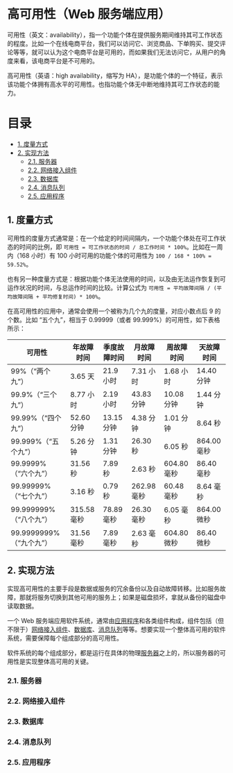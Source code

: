 # 高可用性（Web 服务端应用）<!-- omit in toc -->

可用性（英文：availability），指一个功能个体在提供服务期间维持其可工作状态的程度。比如一个在线电商平台，我们可以访问它、浏览商品、下单购买、提交评论等等，就可以认为这个电商平台是可用的，而如果我们无法访问它，从用户的角度来看，该电商平台是不可用的。

高可用性（英语：high availability，缩写为 HA），是功能个体的一个特征，表示该功能个体拥有高水平的可用性。也指功能个体无中断地维持其可工作状态的能力。

# 目录<!-- omit in toc -->

- [1. 度量方式](#1-度量方式)
- [2. 实现方法](#2-实现方法)
  - [2.1. 服务器](#21-服务器)
  - [2.2. 网络接入组件](#22-网络接入组件)
  - [2.3. 数据库](#23-数据库)
  - [2.4. 消息队列](#24-消息队列)
  - [2.5. 应用程序](#25-应用程序)

## 1. 度量方式

可用性的度量方式通常是：在一个给定的时间间隔内，一个功能个体处在可工作状态的时间的比例，即 `可用性 = 可工作状态的时间 / 总工作时间 * 100%`。比如在一周内（168 小时）有 100 小时可用的功能个体的可用性为 `100 / 168 * 100% = 59.52%`。

也有另一种度量方式是：根据功能个体无法使用的时间，以及由无法运作恢复到可运作状况的时间，与总运作时间的比较。计算公式为 `可用性 = 平均故障间隔 / (平均故障间隔 + 平均修复时间) * 100%`。

在高可用性的应用中，通常会使用一个被称为几个九的度量，对应小数点后 9 的个数。比如 “五个九”，相当于 0.99999（或者 99.999%）的可用性，如下表格所示：

| 可用性                  | 年故障时间  | 季度故障时间 | 月故障时间  | 周故障时间  | 天故障时间  |
| ----------------------- | ----------- | ------------ | ----------- | ----------- | ----------- |
| 99%（“两个九”）         | 3.65 天     | 21.9 小时    | 7.31 小时   | 1.68 小时   | 14.40 分钟  |
| 99.9%（“三个九”）       | 8.77 小时   | 2.19 小时    | 43.83 分钟  | 10.08 分钟  | 1.44 分钟   |
| 99.99%（“四个九”）      | 52.60 分钟  | 13.15 分钟   | 4.38 分钟   | 1.01 分钟   | 8.64 秒     |
| 99.999%（“五个九”）     | 5.26 分钟   | 1.31 分钟    | 26.30 秒    | 6.05 秒     | 864.00 毫秒 |
| 99.9999%（“六个九”）    | 31.56 秒    | 7.89 秒      | 2.63 秒     | 604.80 毫秒 | 86.40 毫秒  |
| 99.99999%（“七个九”）   | 3.16 秒     | 0.79 秒      | 262.98 毫秒 | 60.48 毫秒  | 8.64 毫秒   |
| 99.999999%（“八个九”）  | 315.58 毫秒 | 78.89 毫秒   | 26.30 毫秒  | 6.05 毫秒   | 864.00 微秒 |
| 99.9999999%（“九个九”） | 31.56 毫秒  | 7.89 毫秒    | 2.63 毫秒   | 604.80 微秒 | 86.40 微秒  |

## 2. 实现方法

实现高可用性的主要手段是数据或服务的冗余备份以及自动故障转移。比如服务故障，那就将服务切换到其他可用的服务上；如果是磁盘损坏，拿就从备份的磁盘中读取数据。

一个 Web 服务端应用软件系统，通常由[应用程序](#25-应用程序)和各类组件构成，组件包括（但不限于）[网络接入组件](#22-网络接入组件)、[数据库](#23-数据库)、[消息队列](#24-消息队列)等等。想要实现一个整体高可用的软件系统，需要保障每个组成部分的高可用性。

软件系统的每个组成部分，都是运行在具体的物理[服务器](#21-服务器)之上的，所以服务器的可用性是实现整体高可用的关键。

### 2.1. 服务器

### 2.2. 网络接入组件

### 2.3. 数据库

### 2.4. 消息队列

### 2.5. 应用程序
